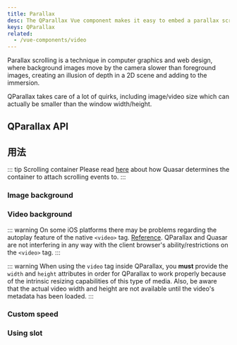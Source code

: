 ```yaml
---
title: Parallax
desc: The QParallax Vue component makes it easy to embed a parallax scrolling effect into a page.
keys: QParallax
related:
  - /vue-components/video
---
```


Parallax scrolling is a technique in computer graphics and web design, where background images move by the camera slower than foreground images, creating an illusion of depth in a 2D scene and adding to the immersion.

QParallax takes care of a lot of quirks, including image/video size which can actually be smaller than the window width/height.

## QParallax API

<doc-api file="QParallax" />

## 用法

::: tip Scrolling container
Please read [here](/vue-components/scroll-observer#determining-scrolling-container) about how Quasar determines the container to attach scrolling events to.
:::

### Image background

<doc-example title="Image background" file="QParallax/Image" />

### Video background

::: warning
On some iOS platforms there may be problems regarding the autoplay feature of the native `<video>` tag. [Reference](https://webkit.org/blog/6784/new-video-policies-for-ios/). QParallax and Quasar are not interfering in any way with the client browser's ability/restrictions on the `<video>` tag.
:::

::: warning
When using the `video` tag inside QParallax, you **must** provide the `width` and `height` attributes in order for QParallax to work properly because of the intrinsic resizing capabilities of this type of media. Also, be aware that the actual video width and height are not available until the video's metadata has been loaded.
:::

<doc-example title="Custom height with video background" file="QParallax/Video" />

### Custom speed

<doc-example title="Custom speed" file="QParallax/Speed" />

### Using slot

<doc-example title="Using the slot" file="QParallax/ScopedSlot" />
